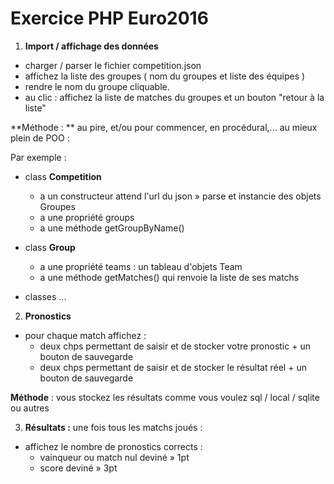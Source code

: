 # Exercice PHP Euro2016

1. **Import / affichage des données**

- charger / parser le fichier competition.json
- affichez la liste des groupes ( nom du groupes et liste des équipes )
- rendre le nom du groupe cliquable.
- au clic : affichez la liste de matches du groupes et un bouton "retour à la liste"

**Méthode : ** au pire, et/ou pour commencer, en procédural,... au mieux plein de POO :

Par exemple :
- class **Competition**
  - a un constructeur attend l'url du json » parse et instancie des objets Groupes
  - a une propriété groups
  - a une méthode getGroupByName()

- class **Group**
  - a une propriété teams : un tableau d'objets Team
  - a une méthode getMatches() qui renvoie la liste de ses matchs

- classes ...

2. **Pronostics**
- pour chaque match affichez :
  - deux chps permettant de saisir et de stocker votre pronostic + un bouton de sauvegarde
  - deux chps permettant de saisir et de stocker le résultat réel + un bouton de sauvegarde

**Méthode** : vous stockez les résultats comme vous voulez sql / local / sqlite ou autres

3. **Résultats :** une fois tous les matchs joués :

- affichez le nombre de pronostics corrects :
  - vainqueur ou match nul deviné » 1pt
  - score deviné » 3pt

